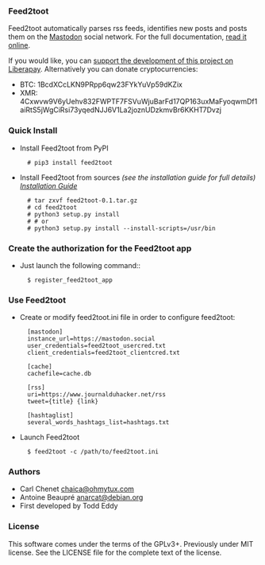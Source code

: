 ### Feed2toot

Feed2toot automatically parses rss feeds, identifies new posts and posts them on the [Mastodon](https://mastodon.social) social network.
For the full documentation, [read it online](https://feed2toot.readthedocs.org/en/latest/).

If you would like, you can [support the development of this project on Liberapay](https://liberapay.com/carlchenet/).
Alternatively you can donate cryptocurrencies:

- BTC: 1BcdXCcLKN9PRpp6qw23FYkYuVp59dKZix
- XMR: 4Cxwvw9V6yUehv832FWPTF7FSVuWjuBarFd17QP163uxMaFyoqwmDf1aiRtS5jWgCiRsi73yqedNJJ6V1La2joznUDzkmvBr6KKHT7Dvzj

### Quick Install

* Install Feed2toot from PyPI

        # pip3 install feed2toot

* Install Feed2toot from sources
  *(see the installation guide for full details)
  [Installation Guide](http://feed2toot.readthedocs.org/en/latest/install.html)*


        # tar zxvf feed2toot-0.1.tar.gz
        # cd feed2toot
        # python3 setup.py install
        # # or
        # python3 setup.py install --install-scripts=/usr/bin

### Create the authorization for the Feed2toot app

* Just launch the following command::

        $ register_feed2toot_app

### Use Feed2toot

* Create or modify feed2toot.ini file in order to configure feed2toot:

        [mastodon]
        instance_url=https://mastodon.social
        user_credentials=feed2toot_usercred.txt
        client_credentials=feed2toot_clientcred.txt

        [cache]
        cachefile=cache.db

        [rss]
        uri=https://www.journalduhacker.net/rss
        tweet={title} {link}

        [hashtaglist]
        several_words_hashtags_list=hashtags.txt

* Launch Feed2toot

        $ feed2toot -c /path/to/feed2toot.ini

### Authors

* Carl Chenet <chaica@ohmytux.com>
* Antoine Beaupré <anarcat@debian.org>
* First developed by Todd Eddy

### License

This software comes under the terms of the GPLv3+. Previously under MIT license. See the LICENSE file for the complete text of the license.
